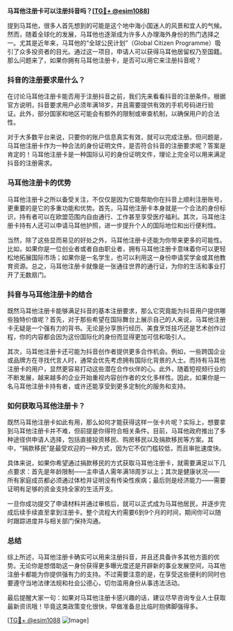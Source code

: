 **马耳他注册卡可以注册抖音吗？[[TG💪+ @esim1088](https://t.me/s/esim1088)]**

提到马耳他，很多人首先想到的可能是这个地中海小国迷人的风景和宜人的气候。然而，随着全球化的发展，马耳他也逐渐成为许多人办理海外身份的热门选择之一。尤其是近年来，马耳他的“全球公民计划”（Global Citizen Programme）吸引了众多投资者的目光。通过这一项目，申请人可以获得马耳他居留权乃至国籍。那么问题来了，如果你拥有马耳他注册卡，是否可以用它来注册抖音呢？

### 抖音的注册要求是什么？

在讨论马耳他注册卡能否用于注册抖音之前，我们先来看看抖音的注册条件。根据官方说明，抖音要求用户必须年满18岁，并且需要提供有效的手机号码进行验证。此外，部分国家和地区可能会有额外的限制或审查机制，以确保用户的合法性。

对于大多数平台来说，只要你的账户信息真实有效，就可以完成注册。但问题是，马耳他注册卡作为一种合法的身份证明文件，是否符合抖音的注册要求呢？答案是肯定的！马耳他注册卡是一种国际认可的身份证明文件，理论上完全可以用来满足抖音的注册需求。

### 马耳他注册卡的优势

马耳他注册卡之所以备受关注，不仅仅是因为它能帮助你在抖音上顺利注册账号，更重要的是它的多重功能和优势。首先，马耳他注册卡本身就是一个合法的身份标识，持有者可以在欧盟范围内自由通行、工作甚至享受医疗福利。其次，马耳他注册卡持有人还可以申请马耳他护照，进一步提升个人的国际地位和出行便利性。

当然，除了这些显而易见的好处之外，马耳他注册卡还能为你带来更多的可能性。比如，如果你是一位创业者或者自由职业者，拥有马耳他注册卡意味着你可以更轻松地拓展国际市场；如果你是一名学生，也可以利用这一身份申请奖学金或其他教育资源。总之，马耳他注册卡就像是一张通往世界的通行证，为你的生活和事业打开了无数扇门。

### 抖音与马耳他注册卡的结合

既然马耳他注册卡能够满足抖音的基本注册要求，那么它究竟能为抖音用户提供哪些独特价值呢？首先，对于那些希望在国际舞台上展示自己的人来说，马耳他注册卡无疑是一个强有力的背书。无论是分享旅行经历、美食烹饪技巧还是艺术创作过程，你的内容都会因为这份国际化的身份而显得更加可信和吸引人。

其次，马耳他注册卡还可能为抖音创作者提供更多合作机会。例如，一些跨国企业或品牌方在寻找代言人时，通常会优先考虑拥有国际化背景的人士。而持有马耳他注册卡的用户，显然更容易打动这些潜在合作伙伴的心。此外，随着短视频行业的不断发展，越来越多的企业开始重视内容创作者的文化多样性。因此，如果你是一名马耳他注册卡持有者，或许还能享受到更多定制化的服务和支持。

### 如何获取马耳他注册卡？

既然马耳他注册卡如此有用，那么如何才能获得这样一张卡片呢？实际上，想要拿到马耳他注册卡并不难，但前提是你得符合相关条件。目前，马耳他政府推出了多种途径供申请人选择，包括直接投资移民、购房移民以及捐款移民等方案。其中，“捐款移民”是最受欢迎的一种方式，因为它不仅门槛较低，而且审批速度快。

具体来说，如果你希望通过捐款移民的方式获取马耳他注册卡，就需要满足以下几点要求：首先是年龄限制——主申请人需年满18周岁以上；其次是健康状况——所有家庭成员都必须通过体检并证明没有传染性疾病；最后则是经济能力——需要证明有足够的资金支持全家的生活开支。

一旦你成功提交了申请材料并通过审核后，就可以正式成为马耳他居民，并逐步完成后续手续直至拿到注册卡。整个流程大约需要6到9个月的时间，期间你可以随时跟踪进度并与相关部门保持沟通。

### 总结

综上所述，马耳他注册卡确实可以用来注册抖音，并且还具备许多其他方面的优势。无论你是想借助这一身份获得更多曝光度还是开辟新的事业发展空间，马耳他注册卡都能为你提供强有力的支持。不过需要注意的是，在享受这些便利的同时也要遵守当地法律法规和社会公德心，切勿滥用身份从事违法活动。

最后提醒大家一句：如果对马耳他注册卡感兴趣的话，建议尽早咨询专业人士获取最新资讯哦！毕竟这类政策变化很快，早做准备总比临时抱佛脚强得多。

[[TG💪+ @esim1088](https://t.me/s/esim1088) ![Image](https://i.postimg.cc/4NQfJmqS/Snipaste-2025-05-13-00-14-12.png)]